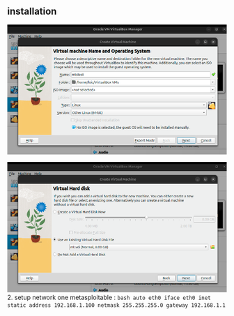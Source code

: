 ## installation
![alt text](image-1.png)

![alt text](image-2.png)
2. setup network one metasploitable : 
`bash
auto eth0
iface eth0 inet static
    address 192.168.1.100
    netmask 255.255.255.0
    gateway 192.168.1.1
`